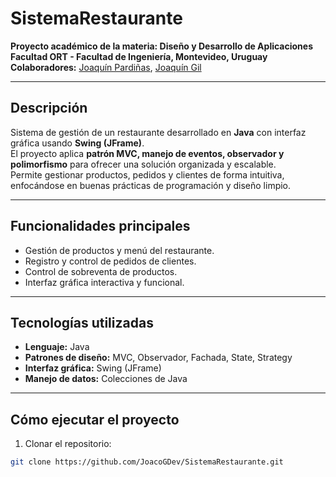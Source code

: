 # SistemaRestaurante

**Proyecto académico de la materia: Diseño y Desarrollo de Aplicaciones**  
**Facultad ORT - Facultad de Ingeniería, Montevideo, Uruguay**  
**Colaboradores:** [Joaquín Pardiñas](https://github.com/JoaquinP711), [Joaquín Gil](https://github.com/JoacoGDev)


---

## Descripción

Sistema de gestión de un restaurante desarrollado en **Java** con interfaz gráfica usando **Swing (JFrame)**.  
El proyecto aplica **patrón MVC, manejo de eventos, observador y polimorfismo** para ofrecer una solución organizada y escalable.  
Permite gestionar productos, pedidos y clientes de forma intuitiva, enfocándose en buenas prácticas de programación y diseño limpio.

---

## Funcionalidades principales

- Gestión de productos y menú del restaurante.
- Registro y control de pedidos de clientes.
- Control de sobreventa de productos.
- Interfaz gráfica interactiva y funcional.

---

## Tecnologías utilizadas

- **Lenguaje:** Java
- **Patrones de diseño:** MVC, Observador, Fachada, State, Strategy
- **Interfaz gráfica:** Swing (JFrame)
- **Manejo de datos:** Colecciones de Java

---

## Cómo ejecutar el proyecto

1. Clonar el repositorio:
```bash
git clone https://github.com/JoacoGDev/SistemaRestaurante.git

